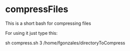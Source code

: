 compressFiles
=============
This is a short bash for compressing files

For using it just type this:

sh compress.sh 3 /home/fgonzales/directoryToCompress

